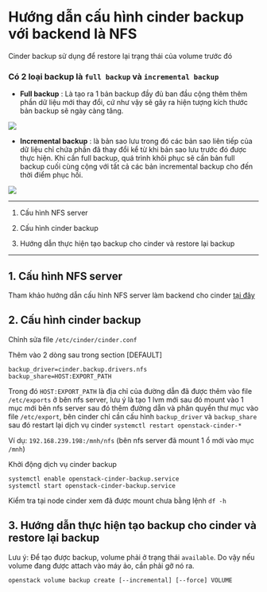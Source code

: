 # Hướng dẫn cấu hình cinder backup với backend là NFS

Cinder backup sử dụng để restore lại trạng thái của volume trước đó

### Có 2 loại backup là `full backup` và `incremental backup`

- **Full backup** : Là tạo ra 1 bản backup đầy đủ ban đầu cộng thêm thêm phần dữ liệu mới thay đổi, cứ như vậy sẽ gây ra hiện tượng kích thước bản backup sẽ ngày càng tăng.

<img src="https://i.imgur.com/87MXhvJ.png">

- **Incremental backup** : là bản sao lưu trong đó các bản sao liên tiếp của dữ liệu chỉ chứa phần đã thay đổi kể từ khi bản sao lưu trước đó được thực hiện. Khi cần full backup, quá trình khôi phục sẽ cần bản full backup cuối cùng cộng với tất cả các bản incremental backup cho đến thời điểm phục hồi.

<img src="https://i.imgur.com/WcYhiW5.png">

------------------------------------------

1. Cấu hình NFS server

2. Cấu hình cinder backup

3. Hướng dẫn thực hiện tạo backup cho cinder và restore lại backup

--------------------

## 1. Cấu hình NFS server

Tham khảo hướng dẫn cấu hình NFS server làm backend cho cinder [tại đây](https://github.com/Ducnm37/All/blob/master/Openstack/Openstack%20theory/Cinder/Cinder%20multiple%20backends.md)

## 2. Cấu hình cinder backup

Chỉnh sửa file `/etc/cinder/cinder.conf`

Thêm vào 2 dòng sau trong section [DEFAULT]

```
backup_driver=cinder.backup.drivers.nfs
backup_share=HOST:EXPORT_PATH
```

Trong đó `HOST:EXPORT_PATH` là địa chỉ của đường dẫn đã được thêm vào file `/etc/exports` ở bên nfs server, lưu ý là tạo 1 lvm mới sau đó mount vào 1 mục mới bên nfs server sau đó thêm đường dẫn và phân quyền thư mục vào file `/etc/export`, bên cinder chỉ cần cấu hình `backup_driver` và `backup_share` sau đó restart lại dịch vụ cinder `systemctl restart openstack-cinder-*`

Ví dụ: `192.168.239.198:/mnh/nfs` (bên nfs server đã mount 1 ổ mới vào mục `/mnh`)

Khởi động dịch vụ cinder backup

```
systemctl enable openstack-cinder-backup.service
systemctl start openstack-cinder-backup.service
```

Kiểm tra tại node cinder xem đã được mount chưa bằng lệnh `df -h`

## 3. Hướng dẫn thực hiện tạo backup cho cinder và restore lại backup

Lưu ý: Để tạo được backup, volume phải ở trạng thái `available`. Do vậy nếu volume đang được attach vào máy ảo, cần phải gỡ nó ra.

`openstack volume backup create [--incremental] [--force] VOLUME`
